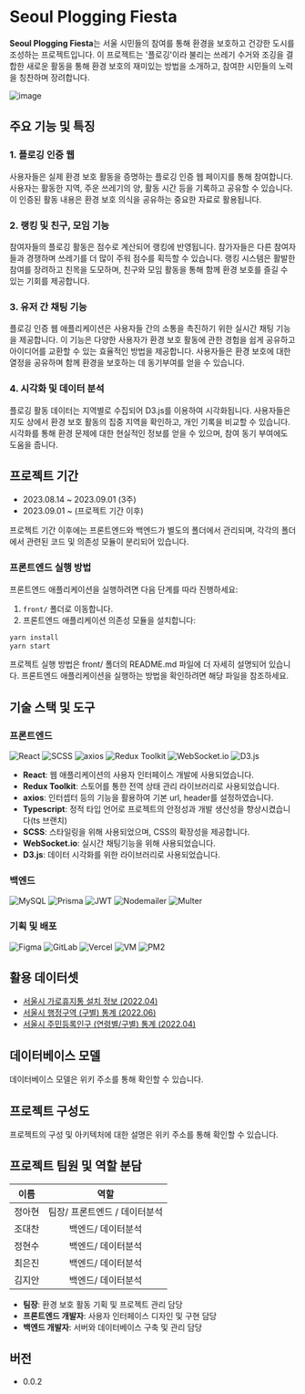 # **Seoul Plogging Fiesta**

**Seoul Plogging Fiesta**는 서울 시민들의 참여를 통해 환경을 보호하고 건강한 도시를 조성하는 프로젝트입니다. 이 프로젝트는 '플로깅'이라 불리는 쓰레기 수거와 조깅을 결합한 새로운 활동을 통해 환경 보호의 재미있는 방법을 소개하고, 참여한 시민들의 노력을 칭찬하며 장려합니다.

![image](https://github.com/a-honey/seoul-plog-fiesta/assets/75254185/628a7a9f-37f2-4dd2-b144-bc4f36311b75)

## **주요 기능 및 특징**

### **1. 플로깅 인증 웹**

사용자들은 실제 환경 보호 활동을 증명하는 플로깅 인증 웹 페이지를 통해 참여합니다. 사용자는 활동한 지역, 주운 쓰레기의 양, 활동 시간 등을 기록하고 공유할 수 있습니다. 이 인증된 활동 내용은 환경 보호 의식을 공유하는 중요한 자료로 활용됩니다.

### **2. 랭킹 및 친구, 모임 기능**


참여자들의 플로깅 활동은 점수로 계산되어 랭킹에 반영됩니다. 참가자들은 다른 참여자들과 경쟁하며 쓰레기를 더 많이 주워 점수를 획득할 수 있습니다. 랭킹 시스템은 활발한 참여를 장려하고 친목을 도모하며, 친구와 모임 활동을 통해 함께 환경 보호를 즐길 수 있는 기회를 제공합니다.

### **3. 유저 간 채팅 기능**

플로깅 인증 웹 애플리케이션은 사용자들 간의 소통을 촉진하기 위한 실시간 채팅 기능을 제공합니다. 이 기능은 다양한 사용자가 환경 보호 활동에 관한 경험을 쉽게 공유하고 아이디어를 교환할 수 있는 효율적인 방법을 제공합니다. 사용자들은 환경 보호에 대한 열정을 공유하며 함께 환경을 보호하는 데 동기부여를 얻을 수 있습니다.

### **4. 시각화 및 데이터 분석**


플로깅 활동 데이터는 지역별로 수집되어 D3.js를 이용하여 시각화됩니다. 사용자들은 지도 상에서 환경 보호 활동의 집중 지역을 확인하고, 개인 기록을 비교할 수 있습니다. 시각화를 통해 환경 문제에 대한 현실적인 정보를 얻을 수 있으며, 참여 동기 부여에도 도움을 줍니다.

## **프로젝트 기간**

- 2023.08.14 ~ 2023.09.01 (3주)
- 2023.09.01 ~ (프로젝트 기간 이후)

프로젝트 기간 이후에는 프론트엔드와 백엔드가 별도의 폴더에서 관리되며, 각각의 폴더에서 관련된 코드 및 의존성 모듈이 분리되어 있습니다.

### **프론트엔드 실행 방법**

프론트엔드 애플리케이션을 실행하려면 다음 단계를 따라 진행하세요:

1. `front/` 폴더로 이동합니다.
2. 프론트엔드 애플리케이션 의존성 모듈을 설치합니다:

```bash
yarn install
yarn start
```
프로젝트 실행 방법은 front/ 폴더의 README.md 파일에 더 자세히 설명되어 있습니다. 프론트엔드 애플리케이션을 실행하는 방법을 확인하려면 해당 파일을 참조하세요.
## **기술 스택 및 도구**

### 프론트엔드

![React](https://img.shields.io/badge/-React-222222?style=for-the-badge&logo=react)
![SCSS](https://img.shields.io/badge/-SCSS-CC6699?style=for-the-badge&logo=sass&logoColor=ffffff)
![axios](https://img.shields.io/badge/-axios-007ACC?style=for-the-badge&logo=axios&logoColor=ffffff)
![Redux Toolkit](https://img.shields.io/badge/-Redux_Toolkit-764ABC?style=for-the-badge&logo=redux&logoColor=ffffff)
![WebSocket.io](https://img.shields.io/badge/-WebSocket.io-4E4E4E?style=for-the-badge&logo=socket.io&logoColor=ffffff)
![D3.js](https://img.shields.io/badge/-D3.js-F9A03C?style=for-the-badge&logo=d3.js&logoColor=ffffff)

- **React**: 웹 애플리케이션의 사용자 인터페이스 개발에 사용되었습니다.
- **Redux Toolkit**: 스토어를 통한 전역 상태 관리 라이브러리로 사용되었습니다.
- **axios**: 인터셉터 등의 기능을 활용하여 기본 url, header를 설정하였습니다.
- **Typescript**: 정적 타입 언어로 프로젝트의 안정성과 개발 생산성을 향상시켰습니다(ts 브랜치)
- **SCSS**: 스타일링을 위해 사용되었으며, CSS의 확장성을 제공합니다.
- **WebSocket.io**: 실시간 채팅기능을 위해 사용되었습니다.
- **D3.js**: 데이터 시각화를 위한 라이브러리로 사용되었습니다.

### 백엔드

![MySQL](https://img.shields.io/badge/-MySQL-4479A1?style=for-the-badge&logo=mysql&logoColor=white)
![Prisma](https://img.shields.io/badge/-Prisma-1B222D?style=for-the-badge&logo=prisma&logoColor=white)
![JWT](https://img.shields.io/badge/-JWT-000000?style=for-the-badge&logo=jsonwebtokens&logoColor=white)
![Nodemailer](https://img.shields.io/badge/-Nodemailer-339933?style=for-the-badge&logo=nodemailer&logoColor=white)
![Multer](https://img.shields.io/badge/-Multer-FF6600?style=for-the-badge&logo=multer&logoColor=white)

### 기획 및 배포

![Figma](https://img.shields.io/badge/-Figma-A259FF?style=for-the-badge&logo=figma&logoColor=white)
![GitLab](https://img.shields.io/badge/-GitLab-FCA121?style=for-the-badge&logo=gitlab&logoColor=white)
![Vercel](https://img.shields.io/badge/-Vercel-000000?style=for-the-badge&logo=vercel&logoColor=white)
![VM](https://img.shields.io/badge/-VM-00B0FF?style=for-the-badge&logo=virtualbox&logoColor=white)
![PM2](https://img.shields.io/badge/-PM2-2B037A?style=for-the-badge&logo=pm2&logoColor=white)

## **활용 데이터셋**
- [서울시 가로휴지통 설치 정보 (2022.04)](https://kosis.kr/statHtml/statHtml.do?orgId=106&tblId=DT_106N_29_2020005&conn_path=I2)
- [서울시 행정구역 (구별) 통계 (2022.06)](https://data.seoul.go.kr/dataList/412/S/2/datasetView.do)
- [서울시 주민등록인구 (연령별/구별) 통계 (2022.04)](https://kosis.kr/statHtml/statHtml.do?orgId=106&tblId=DT_106N_29_2020005&conn_path=I2)
  

## **데이터베이스 모델**

데이터베이스 모델은 위키 주소를 통해 확인할 수 있습니다.

## **프로젝트 구성도**

프로젝트의 구성 및 아키텍처에 대한 설명은 위키 주소를 통해 확인할 수 있습니다.

## **프로젝트 팀원 및 역할 분담**

|  이름  |             역할              |
| :----: | :---------------------------: |
| 정아현 | 팀장/ 프론트엔드 / 데이터분석 |
| 조대찬 |      백엔드/ 데이터분석       |
| 정현수 |      백엔드/ 데이터분석       |
| 최은진 |      백엔드/ 데이터분석       |
| 김지안 |      백엔드/ 데이터분석       |

- **팀장**: 환경 보호 활동 기획 및 프로젝트 관리 담당
- **프론트엔드 개발자**: 사용자 인터페이스 디자인 및 구현 담당
- **백엔드 개발자**: 서버와 데이터베이스 구축 및 관리 담당

## **버전**

- 0.0.2
